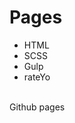 <h1 style='color='red;'>Pages</h1>
<ul>
  <li>HTML</li>
  <li>SCSS</li>
  <li>Gulp</li>
  <li>rateYo</li>
</ul>
<br>
<a hred='https://batmankoff.github.io/pages/dist/index.html'>Github pages</a>
